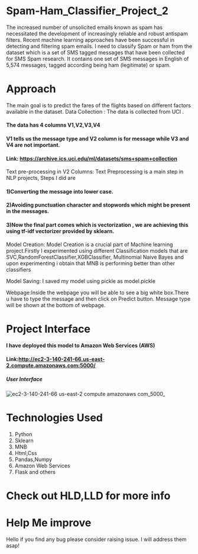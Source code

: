 # Spam-Ham_Classifier_Project_2
The increased number of unsolicited emails known as spam has necessitated the development of increasingly reliable and robust antispam filters. Recent machine learning approaches have been successful in detecting and filtering spam emails. I need to classify Spam or ham from the dataset which is a set of SMS tagged messages that have been collected for SMS Spam research. It contains one set of SMS messages in English of 5,574 messages, tagged according being ham (legitimate) or spam. 


# Approach
The main goal is to predict the fares of the flights based on different factors available in the dataset.
Data Collection : The data is collected from UCI .
####                  The data has 4 columns V1,V2,V3,V4
 ####                 V1 tells us the message type and V2 column is for message while V3 and V4 are not important.
####                  Link: https://archive.ics.uci.edu/ml/datasets/sms+spam+collection  



Text pre-processing in V2 Columns: Text Preprocessing is a main step in NLP projects, Steps I did are
####                                  1)Converting the message into lower case.
####                                  2)Avoiding punctuation character and stopwords which might be present in the messages.
####                                  3)Now the final part comes which is vectorization , we are achieving this using tf-idf vectorizer provided by sklearn.

       
       

Model Creation: Model Creation is a crucial part of Machine learning project.Firstly I experimented using different Classification models that are
                SVC,RandomForestClassifier,XGBClassifier, Multinomial Naive Bayes and upon experimenting i obtain that MNB is performing better than other classifiers
                

Model Saving: I saved my model using pickle as model.pickle

Webpage:Inside the webpage you will be able to see a big white box.There u have to type the message and then click on Predict button.
Message type will be shown at the bottom of webpage.

# Project Interface
#### I have deployed this model to Amazon Web Services (AWS)
#### Link:http://ec2-3-140-241-66.us-east-2.compute.amazonaws.com:5000/
##### User Interface
![ec2-3-140-241-66 us-east-2 compute amazonaws com_5000_](https://user-images.githubusercontent.com/90147205/149150718-6e0ccdb7-18e3-4a83-ab32-934bcf91eb16.png)


# Technologies Used
1. Python
2. Sklearn
3. MNB
4. Html,Css
5. Pandas,Numpy
6. Amazon Web Services
7. Flask and others

# Check out HLD,LLD for more info

# Help Me improve
Hello if you find any bug please consider raising issue. I will address them asap!
